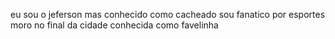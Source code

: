 eu sou o jeferson
mas conhecido como cacheado 
sou fanatico por esportes 
moro no final da cidade conhecida como favelinha
